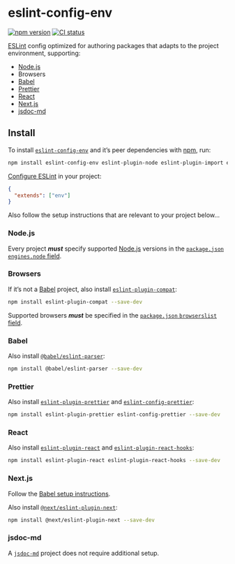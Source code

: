 # eslint-config-env

[![npm version](https://badgen.net/npm/v/eslint-config-env)](https://npm.im/eslint-config-env) [![CI status](https://github.com/jaydenseric/eslint-config-env/workflows/CI/badge.svg)](https://github.com/jaydenseric/eslint-config-env/actions)

[ESLint](https://eslint.org) config optimized for authoring packages that adapts to the project environment, supporting:

- [Node.js](https://nodejs.org)
- Browsers
- [Babel](https://babeljs.io)
- [Prettier](https://prettier.io)
- [React](https://reactjs.org)
- [Next.js](https://nextjs.org)
- [jsdoc-md](https://npm.im/jsdoc-md)

## Install

To install [`eslint-config-env`](https://npm.im/eslint-config-env) and it’s peer dependencies with [npm](https://npmjs.com/get-npm), run:

```sh
npm install eslint-config-env eslint-plugin-node eslint-plugin-import eslint-plugin-jsdoc --save-dev
```

[Configure ESLint](https://eslint.org/docs/user-guide/configuring/configuration-files#using-a-shareable-configuration-package) in your project:

```json
{
  "extends": ["env"]
}
```

Also follow the setup instructions that are relevant to your project below…

### Node.js

Every project **_must_** specify supported [Node.js](https://nodejs.org) versions in the [`package.json` `engines.node` field](https://docs.npmjs.com/files/package.json#engines).

### Browsers

If it’s not a [Babel](https://babeljs.io) project, also install [`eslint-plugin-compat`](https://npm.im/eslint-plugin-compat):

```sh
npm install eslint-plugin-compat --save-dev
```

Supported browsers **_must_** be specified in the [`package.json` `browserslist` field](https://github.com/browserslist/browserslist#packagejson).

### Babel

Also install [`@babel/eslint-parser`](https://npm.im/@babel/eslint-parser):

```sh
npm install @babel/eslint-parser --save-dev
```

### Prettier

Also install [`eslint-plugin-prettier`](https://npm.im/eslint-plugin-prettier) and [`eslint-config-prettier`](https://npm.im/eslint-config-prettier):

```sh
npm install eslint-plugin-prettier eslint-config-prettier --save-dev
```

### React

Also install [`eslint-plugin-react`](https://npm.im/eslint-plugin-react) and [`eslint-plugin-react-hooks`](https://npm.im/eslint-plugin-react-hooks):

```sh
npm install eslint-plugin-react eslint-plugin-react-hooks --save-dev
```

### Next.js

Follow the [Babel setup instructions](#babel).

Also install [`@next/eslint-plugin-next`](https://npm.im/@next/eslint-plugin-next):

```sh
npm install @next/eslint-plugin-next --save-dev
```

### jsdoc-md

A [`jsdoc-md`](https://npm.im/jsdoc-md) project does not require additional setup.
